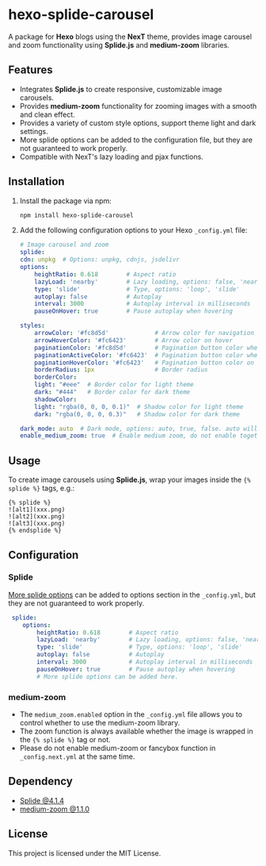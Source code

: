 # hexo-splide-carousel
A package for **Hexo** blogs using the **NexT** theme, provides image carousel and zoom functionality using **Splide.js** and **medium-zoom** libraries.

## Features
- Integrates **Splide.js** to create responsive, customizable image carousels.
- Provides **medium-zoom** functionality for zooming images with a smooth and clean effect.
- Provides a variety of custom style options, support theme light and dark settings.
- More splide options can be added to the configuration file, but they are not guaranteed to work properly.
- Compatible with NexT's lazy loading and pjax functions.

## Installation
1. Install the package via npm:
    ```bash
    npm install hexo-splide-carousel
    ```
2. Add the following configuration options to your Hexo `_config.yml` file:
    ```yaml
    # Image carousel and zoom
    splide:
    cdn: unpkg  # Options: unpkg, cdnjs, jsdelivr
    options:
        heightRatio: 0.618        # Aspect ratio
        lazyLoad: 'nearby'        # Lazy loading, options: false, 'nearby', 'sequential'
        type: 'slide'             # Type, options: 'loop', 'slide'
        autoplay: false           # Autoplay
        interval: 3000            # Autoplay interval in milliseconds
        pauseOnHover: true        # Pause autoplay when hovering

    styles:
        arrowColor: '#fc8d5d'             # Arrow color for navigation buttons
        arrowHoverColor: '#fc6423'        # Arrow color on hover
        paginationColor: '#fc8d5d'        # Pagination button color when inactive
        paginationActiveColor: '#fc6423'  # Pagination button color when active
        paginationHoverColor: '#fc6423'   # Pagination button color on hover
        borderRadius: 1px                 # Border radius
        borderColor:
        light: "#eee"  # Border color for light theme
        dark: "#444"   # Border color for dark theme
        shadowColor:
        light: "rgba(0, 0, 0, 0.1)"  # Shadow color for light theme
        dark: "rgba(0, 0, 0, 0.3)"   # Shadow color for dark theme

    dark_mode: auto  # Dark mode, options: auto, true, false. auto will follow the theme of the browser.
    enable_medium_zoom: true  # Enable medium zoom, do not enable together with the theme's medium zoom option
    ```

## Usage
To create image carousels using **Splide.js**, wrap your images inside the `{% splide %}` tags, e.g.:
```
{% splide %}
![alt1](xxx.png)
![alt2](xxx.png)
![alt3](xxx.png)
{% endsplide %}
```

## Configuration
### Splide
[More splide options](https://splidejs.com/guides/options/#options) can be added to options section in the `_config.yml`, but they are not guaranteed to work properly. 
```yaml
 splide:
    options:
        heightRatio: 0.618        # Aspect ratio
        lazyLoad: 'nearby'        # Lazy loading, options: false, 'nearby', 'sequential'
        type: 'slide'             # Type, options: 'loop', 'slide'
        autoplay: false           # Autoplay
        interval: 3000            # Autoplay interval in milliseconds
        pauseOnHover: true        # Pause autoplay when hovering
        # More splide options can be added here.
```

### medium-zoom
- The `medium_zoom.enabled` option in the `_config.yml` file allows you to control whether to use the medium-zoom library.
- The zoom function is always available whether the image is wrapped in the `{% splide %}` tag or not.
- Please do not enable medium-zoom or fancybox function in `_config.next.yml` at the same time.

## Dependency
- [Splide @4.1.4](https://github.com/Splidejs/splide)
- [medium-zoom @1.1.0](https://github.com/francoischalifour/medium-zoom)

## License
This project is licensed under the MIT License.
